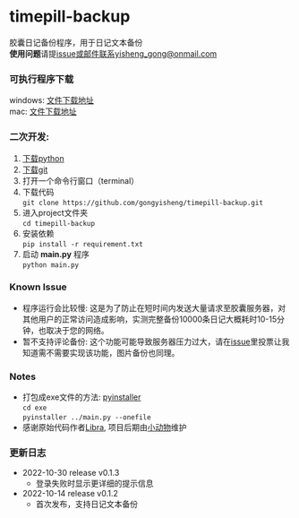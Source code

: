 # timepill-backup
胶囊日记备份程序，用于日记文本备份   
**使用问题**请提[issue](https://github.com/gongyisheng/timepill-backup/issues/new)或邮件联系yisheng_gong@onmail.com
### 可执行程序下载 
windows: [文件下载地址](https://github.com/gongyisheng/timepill-backup/releases/download/0.1.3/timepill-backup-v0.1.3.exe)  
mac: [文件下载地址](https://github.com/gongyisheng/timepill-backup/releases/download/0.1.3/timepill-backup-v0.1.3)  
### 二次开发:   
1. [下载python](https://www.python.org/)
2. [下载git](https://git-scm.com/downloads)
3. 打开一个命令行窗口（terminal）
4. 下载代码   
   `git clone https://github.com/gongyisheng/timepill-backup.git`
5. 进入project文件夹  
   `cd timepill-backup`
6. 安装依赖  
   `pip install -r requirement.txt`
7. 启动 **main.py** 程序  
   `python main.py`

### Known Issue
- 程序运行会比较慢: 这是为了防止在短时间内发送大量请求至胶囊服务器，对其他用户的正常访问造成影响，实测完整备份10000条日记大概耗时10-15分钟，也取决于您的网络。
- 暂不支持评论备份: 这个功能可能导致服务器压力过大，请在[issue](https://github.com/gongyisheng/timepill-backup/issues/1)里投票让我知道需不需要实现该功能，图片备份也同理。

### Notes
- 打包成exe文件的方法: [pyinstaller](http://www.pyinstaller.org/)  
  `cd exe`  
  `pyinstaller ../main.py --onefile`
- 感谢原始代码作者[Libra](http://www.timepill.net/people/100699220), 项目后期由[小动物](http://timepill.net/people/100174502)维护

### 更新日志
- 2022-10-30 release v0.1.3
  - 登录失败时显示更详细的提示信息
- 2022-10-14 release v0.1.2
  - 首次发布，支持日记文本备份